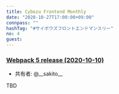 ```yaml
---
title: Cybozu Frontend Monthly
date: "2020-10-27T17:00:00+09:00"
connpass: ""
hashTag: "#サイボウズフロントエンドマンスリー"
no: 4
guest:
---
```


### [Webpack 5 release (2020-10-10)](https://webpack.js.org/blog/2020-10-10-webpack-5-release/)
- 共有者: @\_\_sakito\_\_

TBD
